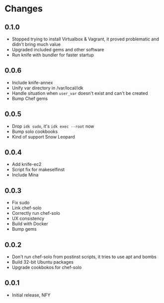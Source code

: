 Changes
=======

0.1.0
-----
 - Stopped trying to install Virtualbox & Vagrant, it proved
   problematic and didn't bring much value
 - Upgraded included gems and other software
 - Run knife with bundler for faster startup

0.0.6
-----
 - Include knife-annex
 - Unify var directory in /var/local/idk
 - Handle situation when `user_var` doesn't exist and can't be created
 - Bump Chef gems

0.0.5
-----
 - Drop `idk sudo`, it's `idk exec --root` now
 - Bump solo cookbooks
 - Kind of support Snow Leopard

0.0.4
-----
 - Add knife-ec2
 - Script fix for makeselfinst
 - Include Mina

0.0.3
-----
 - Fix sudo
 - Link chef-solo
 - Correctly run chef-solo
 - UX consistency
 - Build with Docker
 - Bump gems

0.0.2
-----

 - Don't run chef-solo from postinst scripts, it tries to use apt and
   bombs
 - Build 32-bit Ubuntu packages
 - Upgrade cookbokos for chef-solo

0.0.1
-----

 - Initial release, NFY
